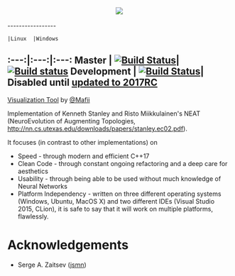 <div align="center">
  <img src="http://i.imgur.com/IoDz5iw.png"><br><br>
</div>
-----------------

	|Linux	|Windows
:---:|:---:|:---:
Master | [![Build Status](https://travis-ci.org/SirRade/Hippocrates.svg?branch=master)](https://travis-ci.org/SirRade/Hippocrates)|[![Build status](https://ci.appveyor.com/api/projects/status/ioyvgn7a6mu3xgbl/branch/master?svg=true)](https://ci.appveyor.com/project/SirRade/jnf-neat/branch/master)
Development | [![Build Status](https://travis-ci.org/SirRade/Hippocrates.svg?branch=development)](https://travis-ci.org/SirRade/Hippocrates)| Disabled until [updated to 2017RC](https://github.com/appveyor/ci/issues/1179)
-----------------


[Visualization Tool](https://github.com/IDPA-2016-NEAT-CNN/NEAT_Visualizer) by [@Mafii](https://github.com/Mafii)

Implementation of Kenneth Stanley and Risto Miikkulainen's NEAT (NeuroEvolution
of Augmenting Topologies, http://nn.cs.utexas.edu/downloads/papers/stanley.ec02.pdf).


It focuses (in contrast to other implementations) on

- Speed - through modern and efficient C++17
- Clean Code - through constant ongoing refactoring and a deep care for aesthetics
- Usability - through being able to be used without much knowledge of Neural Networks
- Platform Independency - written on three different operating systems (Windows, Ubuntu, MacOS X) and two different IDEs (Visual Studio 2015, CLion), it is safe to say that it will work on multiple platforms, flawlessly.


# Acknowledgements
- Serge A. Zaitsev ([jsmn](https://github.com/zserge/jsmn))
